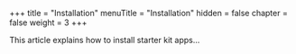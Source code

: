 +++
title = "Installation"
menuTitle = "Installation"
hidden = false
chapter = false
weight = 3
+++

This article explains how to install starter kit apps...
